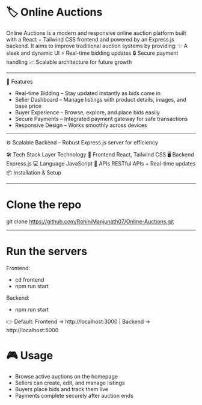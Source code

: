 # 🏷️ Online Auctions

Online Auctions is a modern and responsive online auction platform built with a React + Tailwind CSS frontend and powered by an Express.js backend.
It aims to improve traditional auction systems by providing:
✨ A sleek and dynamic UI
⚡ Real-time bidding updates
🔒 Secure payment handling
📈 Scalable architecture for future growth

---

🚀 Features
- Real-time Bidding – Stay updated instantly as bids come in
- Seller Dashboard – Manage listings with product details, images, and base price
- Buyer Experience – Browse, explore, and place bids easily
- Secure Payments – Integrated payment gateway for safe transactions
- Responsive Design – Works smoothly across devices

---

⚙️ Scalable Backend – Robust Express.js server for efficiency

🛠️ Tech Stack
Layer	Technology
🎨 Frontend	React, Tailwind CSS
🖥️ Backend	Express.js
💻 Language	JavaScript
🔗 APIs	RESTful APIs + Real-time updates
📦 Installation & Setup

---

# Clone the repo
git clone https://github.com/RohiniManjunath07/Online-Auctions.git

---

# Run the servers

Frontend:
- cd frontend
- npm run start

Backend:
- npm run start


👉 Default: Frontend → http://localhost:3000 | Backend → http://localhost:5000

# 🎮 Usage
- Browse active auctions on the homepage
- Sellers can create, edit, and manage listings
- Buyers place bids and track them live
- Payments complete securely after auction ends

